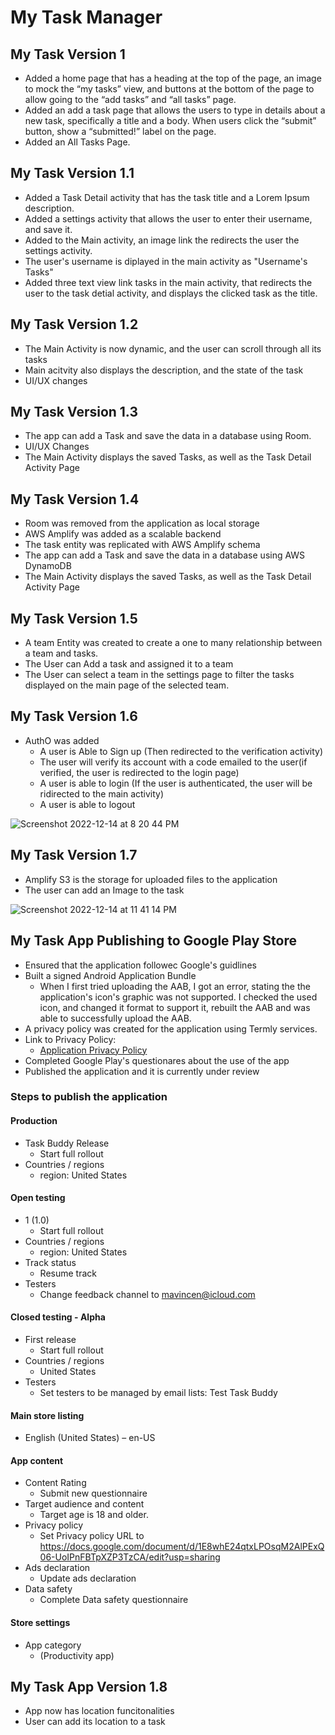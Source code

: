 # My Task Manager

## My Task Version 1

- Added a home page that has a heading at the top of the page, an image to mock the “my tasks” view, and buttons at the bottom of the page to allow going to the “add tasks” and “all tasks” page.
- Added an add a task page that allows the users to type in details about a new task, specifically a title and a body. When users click the “submit” button, show a “submitted!” label on the page.
- Added an All Tasks Page. 


## My Task Version 1.1
- Added a Task Detail activity that has the task title and a Lorem Ipsum description.
- Added a settings activity that allows the user to enter their username, and save it.
- Added to the Main activity, an image link the redirects the user the settings activity.
- The user's username is diplayed in the main activity as "Username's Tasks"
- Added three text view link tasks in the main activity, that redirects the user to the task detial activity, and displays the clicked task as the title. 


## My Task Version 1.2
- The Main Activity is now dynamic, and the user can scroll through all its tasks
- Main acitvity also displays the description, and the state of the task
- UI/UX changes 

## My Task Version 1.3

- The app can add a Task and save the data in a database using Room.
- UI/UX Changes
- The Main Activity displays the saved Tasks, as well as the Task Detail Activity Page

## My Task Version 1.4 

- Room was removed from the application as local storage
- AWS Amplify was added as a scalable backend 
- The task entity was replicated with AWS Amplify schema 
- The app can add a Task and save the data in a database using AWS DynamoDB
- The Main Activity displays the saved Tasks, as well as the Task Detail Activity Page

## My Task Version 1.5

- A team Entity was created to create a one to many relationship between a team and tasks.
- The User can Add a task and assigned it to a team
- The User can select a team in the settings page to filter the tasks displayed on the main page of the selected team. 

## My Task Version 1.6

- AuthO was added 
  - A user is Able to Sign up (Then redirected to the verification activity)
  - The user will verify its account with a code emailed to the user(if verified, the user is redirected to the login page)
  - A user is able to login (If the user is authenticated, the user will be ridirected to the main activity)
  - A user is able to logout
  
![Screenshot 2022-12-14 at 8 20 44 PM](https://user-images.githubusercontent.com/103771906/207750036-662debe9-5c3b-4303-a86e-f0a1e6f00694.png)

## My Task Version 1.7

- Amplify S3 is the storage for uploaded files to the application
- The user can add an Image to the task 

![Screenshot 2022-12-14 at 11 41 14 PM](https://user-images.githubusercontent.com/103771906/207774529-c5b624be-c1cc-4eb6-a3ff-34ab619c9765.png)

## My Task App Publishing to Google Play Store

- Ensured that the application followec Google's guidlines
- Built a signed Android Application Bundle
  - When I first tried uploading the AAB, I got an error, stating the the application's icon's graphic was not supported. I checked the used icon, and changed it format to support it, rebuilt the AAB and was able to successfully upload the AAB.
- A privacy policy was created for the application using Termly services. 
- Link to Privacy Policy: 
  - [Application Privacy Policy](https://docs.google.com/document/d/1E8whE24qtxLPOsqM2AlPExQ06-UoIPnFBTpXZP3TzCA/edit?usp=sharing)
- Completed Google Play's questionares about the use of the app
- Published the application and it is currently under review


### Steps to publish the application 

#### Production 

- Task Buddy Release
  - Start full rollout
- Countries / regions
  - region: United States

#### Open testing

- 1 (1.0)
  - Start full rollout
- Countries / regions
  - region: United States
- Track status
  - Resume track
- Testers
  - Change feedback channel to mavincen@icloud.com

#### Closed testing - Alpha

- First release
  - Start full rollout
- Countries / regions
  - United States
- Testers
  - Set testers to be managed by email lists: Test Task Buddy
  
#### Main store listing

- English (United States) – en-US

#### App content

- Content Rating
  - Submit new questionnaire
- Target audience and content
  - Target age is 18 and older.
- Privacy policy
  - Set Privacy policy URL to https://docs.google.com/document/d/1E8whE24qtxLPOsqM2AlPExQ06-UoIPnFBTpXZP3TzCA/edit?usp=sharing
- Ads declaration
  - Update ads declaration
- Data safety
  - Complete Data safety questionnaire
  
#### Store settings

- App category
  - (Productivity app)

## My Task App Version 1.8 

- App now has location funcitonalities
- User can add its location to a task 

